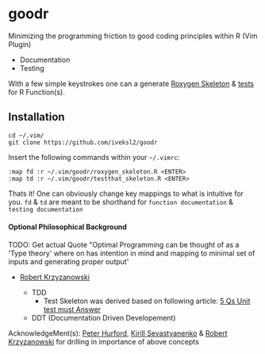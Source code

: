 # goodr

Minimizing the programming friction to good coding principles within R (Vim Plugin)

* Documentation
* Testing

With a few simple keystrokes one can a generate [Roxygen Skeleton](https://github.com/iveksl2/goodr/blob/master/roxygen_skeleton.R) & [tests](https://github.com/iveksl2/goodr/blob/master/testthat_skeleton.R) for R Function(s).

## Installation
```
cd ~/.vim/
git clone https://github.com/iveksl2/goodr
```

Insert the following commands within your `~/.vimrc`:

```
:map fd :r ~/.vim/goodr/roxygen_skeleton.R <ENTER>
:map td :r ~/.vim/goodr/testthat_skeleton.R <ENTER>
```
Thats it! One can obviously change key mappings to what is intuitive for you. 
`fd` & `td` are meant to be shorthand for `function documentation` & `testing documentation` 

#### Optional Philosophical Background
TODO: Get actual Quote 
"Optimal Programming can be thought of as a 'Type theory' where on has intention 
in mind and mapping to minimal set of inputs and generating proper output' 
- [Robert Krzyzanowski](http://homepages.math.uic.edu/~robertk/)

  * TDD 
    * Test Skeleton was derived based on following article: [5 Qs Unit test must Answer](https://medium.com/javascript-scene/what-every-unit-test-needs-f6cd34d9836d#.8q5bzhcsj) 
  * DDT (Documentation Driven Developement)


AcknowledgeMent(s):
[Peter Hurford](https://github.com/peterhurford), [Kirill Sevastyanenko](https://github.com/kirillseva?tab=activity) & [Robert Krzyzanowski](https://github.com/robertzk) for drilling in importance of above concepts



